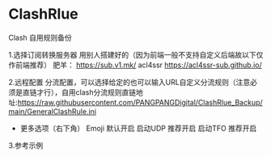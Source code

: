 # ClashRlue
Clash 自用规则备份

1.选择订阅转换服务器
  用别人搭建好的（因为前端一般不支持自定义后端故以下仅作前端推荐）
  肥羊： https://sub.v1.mk/
  acl4ssr https://acl4ssr-sub.github.io/
  
2.远程配置
分流配置，可以选择给定的也可以输入URL自定义分流规则（注意必须是直链才行），自用clash分流规则直链地址:https://raw.githubusercontent.com/PANGPANGDigital/ClashRlue_Backup/main/GeneralClashRule.ini
  - 更多选项（右下角）
        Emoji 默认开启
        启动UDP 推荐开启
        启动TFO 推荐开启

3.参考示例
